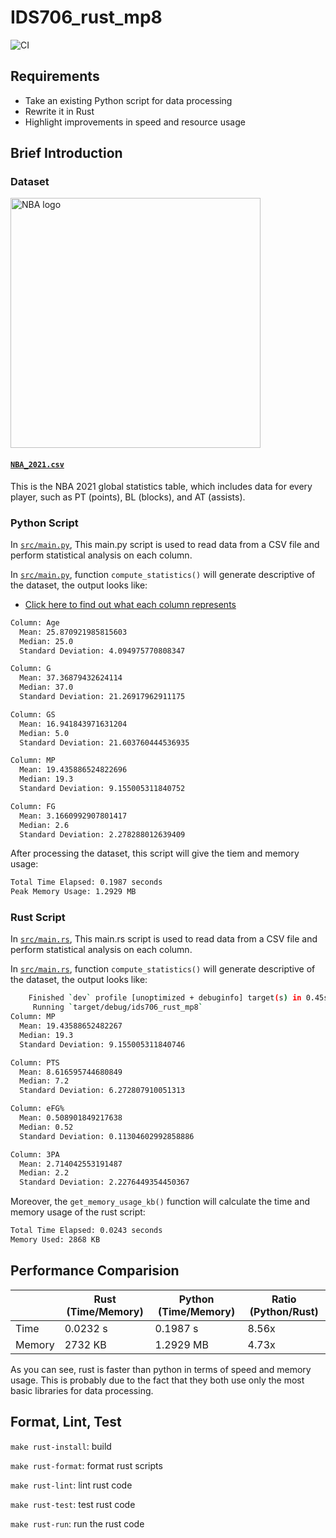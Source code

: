 # IDS706_rust_mp8
![CI](https://github.com/nogibjj/IDS706_rust_mp8/actions/workflows/CICD.yaml/badge.svg)

## Requirements
* Take an existing Python script for data processing
* Rewrite it in Rust
* Highlight improvements in speed and resource usage

## Brief Introduction

### Dataset
<img src="https://seeklogo.com/images/N/nba-logo-59F0731E03-seeklogo.com.png" alt="NBA logo" width="400" />

#### [`NBA_2021.csv`](data.csv)
This is the NBA 2021 global statistics table, which includes data for every player, such as PT (points), BL (blocks), and AT (assists).

### Python Script

In [`src/main.py`](src/main.py), This main.py script is used to read data from a CSV file and perform statistical analysis on each column.

In [`src/main.py`](src/main.py), function `compute_statistics()` will generate descriptive of the dataset, the output looks like:

- [Click here to find out what each column represents](https://www.nba.com/stats/help/glossary#pctfga)

```bash
Column: Age
  Mean: 25.870921985815603
  Median: 25.0
  Standard Deviation: 4.094975770808347

Column: G
  Mean: 37.36879432624114
  Median: 37.0
  Standard Deviation: 21.26917962911175

Column: GS
  Mean: 16.941843971631204
  Median: 5.0
  Standard Deviation: 21.603760444536935

Column: MP
  Mean: 19.435886524822696
  Median: 19.3
  Standard Deviation: 9.155005311840752

Column: FG
  Mean: 3.1660992907801417
  Median: 2.6
  Standard Deviation: 2.278288012639409
```

After processing the dataset, this script will give the tiem and memory usage:

```bash
Total Time Elapsed: 0.1987 seconds
Peak Memory Usage: 1.2929 MB
```

### Rust Script

In [`src/main.rs`](src/main.rs), This main.rs script is used to read data from a CSV file and perform statistical analysis on each column.

In [`src/main.rs`](src/main.rs), function `compute_statistics()` will generate descriptive of the dataset, the output looks like:

```bash
    Finished `dev` profile [unoptimized + debuginfo] target(s) in 0.45s
     Running `target/debug/ids706_rust_mp8`
Column: MP
  Mean: 19.43588652482267
  Median: 19.3
  Standard Deviation: 9.155005311840746

Column: PTS
  Mean: 8.616595744680849
  Median: 7.2
  Standard Deviation: 6.272807910051313

Column: eFG%
  Mean: 0.508901849217638
  Median: 0.52
  Standard Deviation: 0.11304602992858886

Column: 3PA
  Mean: 2.714042553191487
  Median: 2.2
  Standard Deviation: 2.2276449354450367
```

Moreover, the `get_memory_usage_kb()` function will calculate the time and memory usage of the rust script:
```bash
Total Time Elapsed: 0.0243 seconds
Memory Used: 2868 KB
```

## Performance Comparision

|          | Rust (Time/Memory) | Python (Time/Memory) | Ratio (Python/Rust) |
|----------|---------------------|----------------------|----------------------|
| Time     | 0.0232 s              | 0.1987 s               | 8.56x                   |
| Memory   | 2732 KB               | 1.2929 MB               | 4.73x                   |

As you can see, rust is faster than python in terms of speed and memory usage. This is probably due to the fact that they both use only the most basic libraries for data processing.

## Format, Lint, Test

`make rust-install`: build

`make rust-format`: format rust scripts

`make rust-lint`: lint rust code

`make rust-test`: test rust code

`make rust-run`: run the rust code
